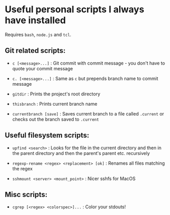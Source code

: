 Useful personal scripts I always have installed
===============================================

Requires `bash`, `node.js` and `tcl`.

## Git related scripts:

- `c [<message>...]` : Git commit with commit message - you don't have
   to quote your commit message
   
- `c. [<message>...]` : Same as `c` but prepends branch name to commit message

- `gitdir` : Prints the project's root directory

- `thisbranch` : Prints current branch name

- `currentbranch [save]` : Saves current branch to a file called `.current`
  or checks out the branch saved to `.current`


## Useful filesystem scripts:

- `upfind <search>` : Looks for the file in the current directory and then in
  the parent directory and then the parent's parent etc. recursively

- `regexp-rename <regex> <replacement> [ok]` : Renames all files matching the
  regex

- `sshmount <server> <mount_point>` : Nicer sshfs for MacOS


## Misc scripts:

- `cgrep [<regex> <colorspec>]...` : Color your stdouts!
